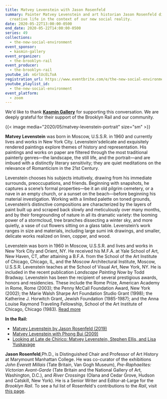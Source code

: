 ```yaml
---
title: Matvey Levenstein with Jason Rosenfeld
summary: Painter Matvey Levenstein and art historian Jason Rosenfeld discuss
  creative life in the context of our new social reality.
date: 2020-05-22T13:00:00-0500
end_date: 2020-05-22T14:00:00-0500
series: 49
collections:
  - the-new-social-environment
event_sponsor:
  - kasmin-gallery
event_organizer:
  - the-brooklyn-rail
event_producer:
  - the-brooklyn-rail
youtube_id: nGrlUcELToA
registration_url: https://www.eventbrite.com/e/the-new-social-environment-49-matvey-levenstein-tickets-105304600896
youtube_playlist_id:
  - the-new-social-environment
event_platform:
  - zoom
---
```


We'd like to thank **[Kasmin Gallery](https://www.kasmingallery.com/)** for supporting this conversation. We are deeply grateful for their support of the Brooklyn Rail and our community.

{{< image media="2020/05/matvey-levenstein-portrait" size="sm" >}}

**Matvey Levenstein** was born in Moscow, U.S.S.R. in 1960 and currently lives and works in New York City. Levenstein'sdelicate and exquisitely rendered paintings explore themes of history and representation. His paintings and works on paper are filtered through the most traditional painterly genres—the landscape, the still life, and the portrait—and are imbued with a distinctly literary sensitivity; they are quiet meditations on the relevance of Romanticism in the 21st Century.

Levenstein chooses his subjects intuitively, drawing from his immediate surrounds, preoccupations, and friends. Beginning with snapshots, he captures a scene’s formal properties—be it an old pilgrim cemetery, or a nave in an empty church, or a sunset on the beach—before beginning his material investigation. Working with a limited palette on toned grounds, Levenstein’s distinctive compositions are characterized by the layers of paint built up and scraped back slowly and meticulously over many months, and by their foregrounding of nature in all its dramatic variety: the looming power of a stormcloud, tree branches dissecting a winter sky, and more quietly, a vase of cut flowers sitting on a glass table. Levenstein’s work ranges in size and materials, including large sumi ink drawings, and smaller, delicate works realized on linen, copper, and wood.

Levenstein was born in 1960 in Moscow, U.S.S.R. and lives and works in New York City and Orient, NY. He received his M.F.A. at Yale School of Art, New Haven, CT, after attaining a B.F.A. from the School of the Art Institute of Chicago, Chicago, IL, and the Moscow Architectural Institute, Moscow, U.S.S.R. Levenstein teaches at the School of Visual Art, New York, NY. He is included in the recent publication *Landscape Painting Now* by Todd Bradway. Levenstein has been the recipient of several prestigious awards, honors and residencies. These include the Rome Prize, American Academy in Rome, Rome (2003); the Penny McCall Foundation Award, New York (2002); the Marie Walsh Sharpe Art Foundation Studio Grant (1998); the Katherine J. Horwitch Grant, Jewish Foundation (1985-1987); and the Anna Louise Raymond Traveling Fellowship, School of the Art Institute of Chicago, Chicago (1983). [Read more](https://www.kasmingallery.com/artist/matvey-levenstein) [](https://www.kasmingallery.com/artist/matvey-levenstein)

**In the Rail:**

* [Matvey Levenstein by Jason Rosenfeld (2019)](https://brooklynrail.org/2019/03/artseen/Matvey-Levenstein)
* [Matvey Levenstein with Phong Bui (2009)](https://brooklynrail.org/2009/04/art/in-conversation-matvey-levinson-with-phong-bui)
* [Looking at Late de Chirico: Matvey Levenstein, Stephen Ellis, and Lisa Yuskavage](https://brooklynrail.org/2017/05/criticspage/Looking-at-Late-de-Chirico)



**Jason Rosenfeld**,Ph.D., is Distinguished Chair and Professor of Art History at Marymount Manhattan College. He was co-curator of the exhibitions *John Everett Millais* (Tate Britain, Van Gogh Museum), *Pre-Raphaelites: Victorian Avant-Garde* (Tate Britain and the National Gallery of Art, Washington, D.C.), and *River Crossings* (Olana and Cedar Grove, Hudson and Catskill, New York). He is a Senior Writer and Editor-at-Large for the *Brooklyn Rail*. To see a ful list of Rosenfeld's contributions to the *Rail*, visit [this page](<https://brooklynrail.org/contributor/Jason-Rosenfeld>). [](https://brooklynrail.org/contributor/Jason-Rosenfeld)
